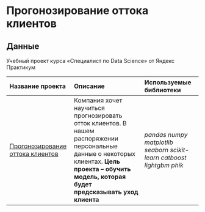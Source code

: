 # Прогонозирование оттока клиентов


## Данные

Учебный проект курса «Специалист по Data Science» от Яндекс Практикум


| Название проекта | Описание | Используемые библиотеки | 
| :---------------------- | :---------------------- | :---------------------- |
| [Прогонозирование оттока клиентов](customer_outflow) | Компания хочет научиться прогнозировать отток клиентов. В нашем распоряжении персональные данные о некоторых клиентах.  **Цель проекта – обучить модель, которая будет предсказывать уход клиента**| *pandas* *numpy* *matplotlib* *seaborn* *scikit-learn* *catboost* *lightgbm* *phik*|
